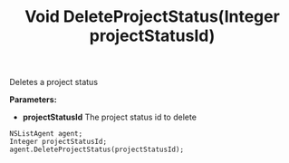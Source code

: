 ﻿---
uid: crmscript_ref_NSListAgent_DeleteProjectStatus
title: Void DeleteProjectStatus(Integer projectStatusId)
intellisense: NSListAgent.DeleteProjectStatus
keywords: NSListAgent, DeleteProjectStatus
so.topic: reference
---

Deletes a project status

**Parameters:**
 - **projectStatusId** The project status id to delete

```crmscript
NSListAgent agent;
Integer projectStatusId;
agent.DeleteProjectStatus(projectStatusId);
```

